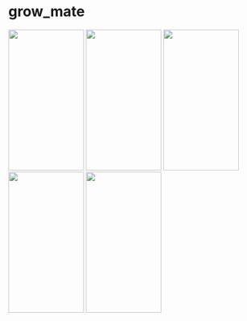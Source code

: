 # grow_mate

                                                                                                              
<img src="https://user-images.githubusercontent.com/76955940/190967559-f61c60cb-676f-43fc-bbc4-6947a13683d7.png" width="150" height="280">      <img src="https://user-images.githubusercontent.com/76955940/190967563-ca5f9c71-3d44-4e9c-ab14-f8bbf16c33ba.png" width="150" height="280">        <img src="https://user-images.githubusercontent.com/76955940/190967569-0b31be29-3d91-4a75-8640-2acdb9bb9499.png" width="150" height="280">        <img src="https://user-images.githubusercontent.com/76955940/190967580-45f48230-b0a8-46be-8f74-b6e53bd3fed0.png" width="150" height="280">        <img src="https://user-images.githubusercontent.com/76955940/190967586-974bb50a-144f-4e58-b915-a8ad08ce5705.png" width="150" height="280">



